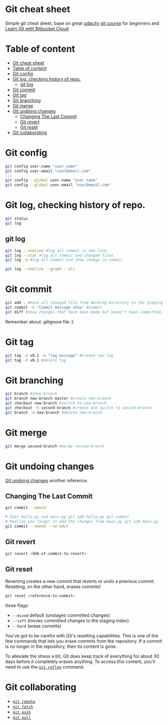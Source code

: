 # Git cheat sheet
Simple git cheat sheet, base on great [udacity git course](https://classroom.udacity.com/courses/ud123) for beginners and [Learn Git with Bitbucket Cloud](https://www.atlassian.com/git/tutorials/learn-git-with-bitbucket-cloud).

# Table of content

- [Git cheat sheet](#git-cheat-sheet)
- [Table of content](#table-of-content)
- [Git config](#Git-config)
- [Git log, checking history of repo.](#git-log-checking-history-of-repo)
  - [git log](#git-log)
- [Git commit](#git-commit)
- [Git tag](#git-tag)
- [Git branching](#git-branching)
- [Git merge](#git-merge)
- [Git undoing changes](#git-undoing-changes)
  - [Changing The Last Commit](#changing-the-last-commit)
  - [Git revert](#git-revert)
  - [Git reset](#git-reset)
- [Git collaborating](#git-collaborating)
  
# Git config 

```bash
git config user.name "user_name"
git config user.email "user@email.com"
---
git config --global user.name "user_name"
git config --global user.email "user@email.com"
```

# Git log, checking history of repo.

```bash
git status
git log
```
## git log
```bash
git log --oneline #log all commit in one line
git log --stat #log all commit and changed files
git log -p #log all commit and show change in commit

git log --oneline --graph --all
```

# Git commit

```bash
git add . #move all changed file from Working Directory to the Staging Index
git commit -m "Commit message show" #commit
git diff #Show changes that have been made but haven't been committed, yet.
```
Remember about .gitignore file :)

# Git tag
```bash
git tag -a v0.1 -m "tag message" #create new tag
git tag -d v0.1 #delete tag
```

# Git branching
```bash
git branch #show branch
git branch new-branch master #create new-branch
git checkout new-branch #switch to new-branch
git checkout -b second-branch #create and switch to second-branch
git branch -d new-branch #delete new-branch
```

# Git merge
```bash
git merge second-branch #merge second-branch
```

# Git undoing changes

[Git undoing changes](https://www.atlassian.com/git/tutorials/undoing-changes) another reference.

## Changing The Last Commit
```bash
git commit --amend

# Edit hello.py and main.py git add hello.py git commit
# Realize you forgot to add the changes from main.py git add main.py
git commit --amend --no-edit
```

## Git revert 
```bash
git revert <SHA-of-commit-to-revert>
```

## Git reset
Reverting creates a new commit that reverts or undo a previous commit. Resetting, on the other hand, erases commits!

```bash
git reset <reference-to-commit>
```
three flags:
- `--mixed` default (unstages committed changes)
- `--soft` (moves committed changes to the staging index)
- `--hard` (erase commits)


You've got to be careful with Git's resetting capabilities. This is one of the few commands that lets you erase commits from the repository. If a commit is no longer in the repository, then its content is gone.

To alleviate the stress a bit, Git does keep track of everything for about 30 days before it completely erases anything. To access this content, you'll need to use the [```git reflog```](https://www.atlassian.com/git/tutorials/rewriting-history) command.

# Git collaborating

- [```git remote```](https://www.atlassian.com/git/tutorials/syncing)
- [```git fetch```](https://www.atlassian.com/git/tutorials/syncing/git-fetch)
- [```git push```](https://www.atlassian.com/git/tutorials/syncing/git-push)
- [```git pull```](https://www.atlassian.com/git/tutorials/syncing/git-pull)
